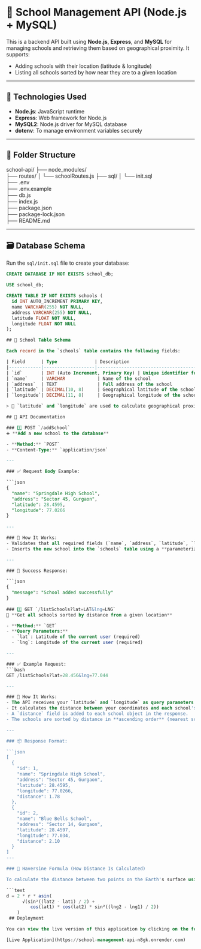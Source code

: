 # 🏫 School Management  API (Node.js + MySQL)

This is a backend API built using **Node.js**, **Express**, and **MySQL** for managing schools and retrieving them based on geographical proximity. It supports:

- Adding schools with their location (latitude & longitude)
- Listing all schools sorted by how near they are to a given location

---

## 🔧 Technologies Used

- **Node.js**: JavaScript runtime
- **Express**: Web framework for Node.js
- **MySQL2**: Node.js driver for MySQL database
- **dotenv**: To manage environment variables securely

---

## 📂 Folder Structure

school-api/
├── node_modules/          
├── routes/
│   └── schoolRoutes.js
├── sql/
│   └── init.sql              
├── .env                      
├── .env.example              
├── db.js                     
├── index.js                  
├── package.json             
├── package-lock.json         
├── README.md                 


---

## 🗃️ Database Schema

Run the `sql/init.sql` file to create your database:

```sql
CREATE DATABASE IF NOT EXISTS school_db;

USE school_db;

CREATE TABLE IF NOT EXISTS schools (
  id INT AUTO_INCREMENT PRIMARY KEY,
  name VARCHAR(255) NOT NULL,
  address VARCHAR(255) NOT NULL,
  latitude FLOAT NOT NULL,
  longitude FLOAT NOT NULL
);

## 📘 School Table Schema

Each record in the `schools` table contains the following fields:

| Field      | Type              | Description                          |
|------------|-------------------|--------------------------------------|
| `id`       | INT (Auto Increment, Primary Key) | Unique identifier for each school |
| `name`     | VARCHAR            | Name of the school                   |
| `address`  | TEXT               | Full address of the school           |
| `latitude` | DECIMAL(10, 8)     | Geographical latitude of the school  |
| `longitude`| DECIMAL(11, 8)     | Geographical longitude of the school |

> 📍 `latitude` and `longitude` are used to calculate geographical proximity between schools.

## 📡 API Documentation

### 1️⃣ POST `/addSchool`
➕ **Add a new school to the database**

- **Method:** `POST`  
- **Content-Type:** `application/json`

---

### ✅ Request Body Example:

```json
{
  "name": "Springdale High School",
  "address": "Sector 45, Gurgaon",
  "latitude": 28.4595,
  "longitude": 77.0266
}
  
---

### 🧠 How It Works:
- Validates that all required fields (`name`, `address`, `latitude`, `longitude`) are present.
- Inserts the new school into the `schools` table using a **parameterized query** to prevent SQL injection.

---

### 🔁 Success Response:

```json
{
  "message": "School added successfully"
}
 
### 2️⃣ GET `/listSchools?lat=LAT&lng=LNG`
📍 **Get all schools sorted by distance from a given location**

- **Method:** `GET`  
- **Query Parameters:**
  - `lat`: Latitude of the current user (required)
  - `lng`: Longitude of the current user (required)

---

### ✅ Example Request:
```bash
GET /listSchools?lat=28.456&lng=77.044

---

### 🧠 How It Works:
- The API receives your `latitude` and `longitude` as query parameters.
- It calculates the distance between your coordinates and each school's coordinates using the **Haversine Formula**.
- A `distance` field is added to each school object in the response.
- The schools are sorted by distance in **ascending order** (nearest schools first).

---

### 📦 Response Format:

```json
[
  {
    "id": 1,
    "name": "Springdale High School",
    "address": "Sector 45, Gurgaon",
    "latitude": 28.4595,
    "longitude": 77.0266,
    "distance": 1.78
  },
  {
    "id": 2,
    "name": "Blue Bells School",
    "address": "Sector 14, Gurgaon",
    "latitude": 28.4597,
    "longitude": 77.034,
    "distance": 2.10
  }
]
---

### 📐 Haversine Formula (How Distance Is Calculated)

To calculate the distance between two points on the Earth's surface using their latitude and longitude, the **Haversine Formula** is used:

```text
d = 2 * r * asin(
      √(sin²((lat2 - lat1) / 2) + 
         cos(lat1) * cos(lat2) * sin²((lng2 - lng1) / 2))
    )
 ## Deployment

You can view the live version of this application by clicking on the following link:

[Live Application](https://school-management-api-n8gk.onrender.com)
